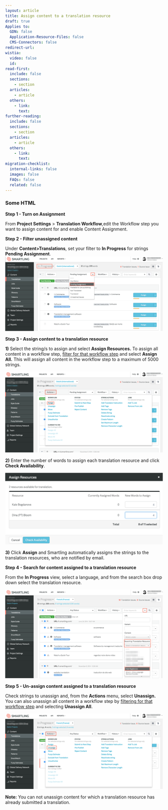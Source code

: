 ```yaml
---
layout: article
title: Assign content to a translation resource
draft: true
Applies to:
  GDN: false
  Application-Resource-Files: false
  CMS-Connectors: false
redirect-url:
wistia:
  video: false
  id:
read-first:
  include: false
  sections:
    - section
  articles:
    - article
  others:
    - link:
      text:
further-reading:
  include: false
  sections:
    - section
  articles:
    - article
  others:
    - link:
      text:
migration-checklist:
  internal-links: false
  images: false
  FAQs: false
  related: false
---
```



### Some HTML

**Step 1 - Turn on Assignment**

From **Project Settings** &gt; **Translation Workflow**,edit the Workflow step you want to assign content for and enable Content Assignment.

**Step 2 - Filter unassigned content**

Under **Content&gt;Translations**, set your filter to **In Progress** for strings **Pending Assignment**.![](/uploads/versions/assign1---x----2480-1172x---.png)

**Step 3 - Assign content to a translation resource**

**1)** Select the string/s to assign and select **Assign Resources.** To assign all content in a workflow step, [filter for that workflow step](/hc/en-us/articles/203416736) and select **Assign All.** This will assign all content in the workflow step to a maximum of 5000 strings.

![](/uploads/versions/assign2---x----2476-1272x---.png)

**2)** Enter the number of words to assign each translation resource and click **Check Availability**.

![](/uploads/versions/assign3---x----1644-748x---.png)

**3)** Click **Assign** and Smartling automatically assigns the strings to the translation resources, who are notified by email.

**Step 4 - Search for content assigned to a translation resource**

From the **In Progress** view, select a language, and from the search box drop down select the translation resource.

![](/uploads/versions/assign4---x----2468-1388x---.png)

**Step 5 - Un-assign content assigned to a translation resource**

Check strings to unassign and, from the **Actions** menu, select **Unassign.** You can also unassign all content in a workflow step by [filtering for that workflow step](/hc/en-us/articles/203416736) and selecting **Unassign All**.

![](/uploads/versions/assign5---x----2478-1186x---.png)

**Note:** You can not unassign content for which a translation resource has already submitted a translation.